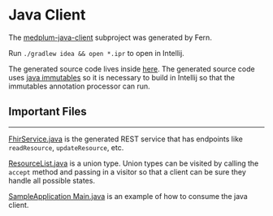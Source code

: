 # Java Client

The [medplum-java-client](./medplum-java-client/) subproject was generated by Fern.  

Run ```./gradlew idea && open *.ipr``` to open in Intellij. 

The generated source code lives inside [here](./medplum-java-client/src/generated/java/com/medplum/). The generated source code uses [java immutables](https://immutables.github.io/) so it is necessary to build in Intellij so that the immutables annotation processor can run. 

## Important Files

****

[FhirService.java](./medplum-java-client/src/generated/java/com/medplum/services/fhir/FhirService.java) is the generated REST service that has endpoints like ```readResource```, ```updateResource```, etc. 

[ResourceList.java](./medplum-java-client/src/generated/java/com/medplum/types/fhir/ResourceList.java) is a union type. Union types can be visited by calling the ```accept``` method and passing in a visitor so that a client can be sure they handle all possible states. 

[SampleApplication Main.java](./medplum-sample-application//src/main/java/com/sample/Main.java) is an example of how to consume the java client. 